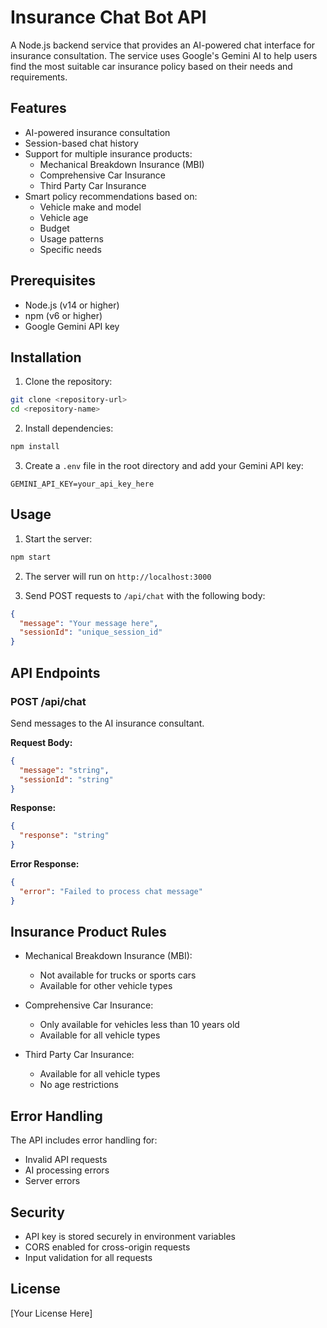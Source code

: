 # Insurance Chat Bot API

A Node.js backend service that provides an AI-powered chat interface for insurance consultation. The service uses Google's Gemini AI to help users find the most suitable car insurance policy based on their needs and requirements.

## Features

- AI-powered insurance consultation
- Session-based chat history
- Support for multiple insurance products:
  - Mechanical Breakdown Insurance (MBI)
  - Comprehensive Car Insurance
  - Third Party Car Insurance
- Smart policy recommendations based on:
  - Vehicle make and model
  - Vehicle age
  - Budget
  - Usage patterns
  - Specific needs

## Prerequisites

- Node.js (v14 or higher)
- npm (v6 or higher)
- Google Gemini API key

## Installation

1. Clone the repository:

```bash
git clone <repository-url>
cd <repository-name>
```

2. Install dependencies:

```bash
npm install
```

3. Create a `.env` file in the root directory and add your Gemini API key:

```
GEMINI_API_KEY=your_api_key_here
```

## Usage

1. Start the server:

```bash
npm start
```

2. The server will run on `http://localhost:3000`

3. Send POST requests to `/api/chat` with the following body:

```json
{
  "message": "Your message here",
  "sessionId": "unique_session_id"
}
```

## API Endpoints

### POST /api/chat

Send messages to the AI insurance consultant.

**Request Body:**

```json
{
  "message": "string",
  "sessionId": "string"
}
```

**Response:**

```json
{
  "response": "string"
}
```

**Error Response:**

```json
{
  "error": "Failed to process chat message"
}
```

## Insurance Product Rules

- Mechanical Breakdown Insurance (MBI):

  - Not available for trucks or sports cars
  - Available for other vehicle types

- Comprehensive Car Insurance:

  - Only available for vehicles less than 10 years old
  - Available for all vehicle types

- Third Party Car Insurance:
  - Available for all vehicle types
  - No age restrictions

## Error Handling

The API includes error handling for:

- Invalid API requests
- AI processing errors
- Server errors

## Security

- API key is stored securely in environment variables
- CORS enabled for cross-origin requests
- Input validation for all requests

## License

[Your License Here]
